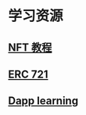 # 学习资源



## [NFT 教程](https://zhuanlan.zhihu.com/p/393935101)

## [ERC 721](https://ethereum.org/en/developers/docs/standards/tokens/erc-721/ )

## [Dapp learning](https://github.com/wangjianyeART/Dapp-Learning)



